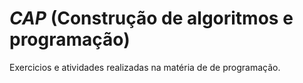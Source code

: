 # *CAP*  (Construção de algoritmos e programação)

Exercicios e atividades realizadas na matéria de de programação.
